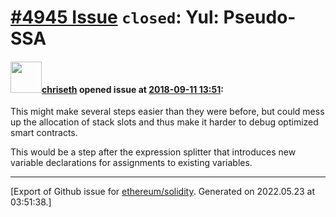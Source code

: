 # [\#4945 Issue](https://github.com/ethereum/solidity/issues/4945) `closed`: Yul: Pseudo-SSA

#### <img src="https://avatars.githubusercontent.com/u/9073706?v=4" width="50">[chriseth](https://github.com/chriseth) opened issue at [2018-09-11 13:51](https://github.com/ethereum/solidity/issues/4945):

This might make several steps easier than they were before, but could mess up the allocation of stack slots and thus make it harder to debug optimized smart contracts.

This would be a step after the expression splitter that introduces new variable declarations for assignments to existing variables.




-------------------------------------------------------------------------------



[Export of Github issue for [ethereum/solidity](https://github.com/ethereum/solidity). Generated on 2022.05.23 at 03:51:38.]
